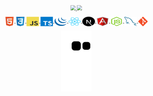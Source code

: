 ## 
<div align="center">
  <a href="https://github.com/FeBassetto">
  <img height="180em" src="https://github-readme-stats.vercel.app/api?username=FeBassetto&show_icons=true&theme=dark&include_all_commits=true&count_private=true"/>
  <img height="180em" src="https://github-readme-stats.vercel.app/api/top-langs/?username=FeBassetto&layout=compact&langs_count=7&theme=dark"/>
</div>
<div style="display: inline_block" align="center"><br>
  <img align="center" alt="HTML" title="HTML" height="30" width="30" src="https://github.com/FeBassetto/devicons/blob/main/icons/html5/html5-original.svg">
  <img align="center" alt="CSS" title="CSS" height="30" width="30" src="https://github.com/FeBassetto/devicons/blob/main/icons/css3/css3-original.svg">
  <img align="center" alt="Js" title="Js" height="30" width="40" src="https://github.com/FeBassetto/devicons/blob/main/icons/javascript/javascript-original.svg">
  <img align="center" alt="Ts" title="TS" height="30" width="40" src="https://github.com/FeBassetto/devicons/blob/main/icons/typescript/typescript-original.svg">
  <img align="center" alt="JQuery" title="JQuery" height="30" width="40" src="https://github.com/FeBassetto/devicons/blob/main/icons/jquery/jquery-original.svg">
  <img align="center" alt="React" title="React" height="30" width="40" src="https://github.com/FeBassetto/devicons/blob/main/icons/react/react-original.svg">
  <img align="center" alt="Nextjs" title="Nextjs" height="30" width="40" src="https://github.com/FeBassetto/devicons/blob/main/icons/nextjs/nextjs-original.svg">
  <img align="center" alt="Angular" title="Angular" height="30" width="40" src="https://github.com/FeBassetto/devicons/blob/main/icons/angularjs/angularjs-original.svg">
  <img align="center" alt="Node" title="Node" height="30" width="40" src="https://github.com/FeBassetto/devicons/blob/main/icons/nodejs/nodejs-original.svg">
  <img align="center" alt="MySQL" title="MySQL" height="30" width="40" src="https://github.com/FeBassetto/devicons/blob/main/icons/mysql/mysql-original.svg">
  <img align="center" alt="GIT" title="GIT" height="30" width="30px" src="https://github.com/FeBassetto/devicons/blob/main/icons/git/git-original.svg">


 
  ![Snake animation](https://github.com/rafaballerini/rafaballerini/blob/output/github-contribution-grid-snake.svg)
 
</div>
